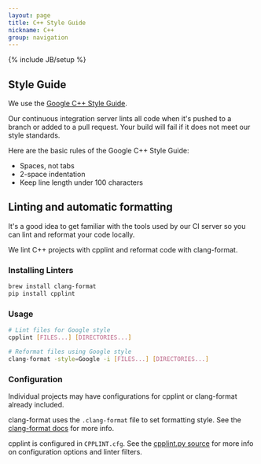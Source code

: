 ```yaml
---
layout: page
title: C++ Style Guide
nickname: C++
group: navigation
---
```


{% include JB/setup %}

## Style Guide

We use the [Google C++ Style Guide](https://google-styleguide.googlecode.com/svn/trunk/cppguide.html).

Our continuous integration server lints all code when it's pushed to a branch or added to a pull request. Your build will fail if it does not meet our style standards.

Here are the basic rules of the Google C++ Style Guide:

* Spaces, not tabs
* 2-space indentation
* Keep line length under 100 characters
 
## Linting and automatic formatting
    
It's a good idea to get familiar with the tools used by our CI server so you can lint and reformat your code locally.

We lint C++ projects with cpplint and reformat code with clang-format.

### Installing Linters

```bash
brew install clang-format
pip install cpplint
```

### Usage

```bash
# Lint files for Google style
cpplint [FILES...] [DIRECTORIES...]

# Reformat files using Google style
clang-format -style=Google -i [FILES...] [DIRECTORIES...]
```

### Configuration

Individual projects may have configurations for cpplint or clang-format already included.

clang-format uses the `.clang-format` file to set formatting style. See the [clang-format docs](http://clang.llvm.org/docs/ClangFormat.html) for more info.

cpplint is configured in `CPPLINT.cfg`. See the [cpplint.py source](https://google-styleguide.googlecode.com/svn/trunk/cpplint/cpplint.py) for more info on configuration options and linter filters.
